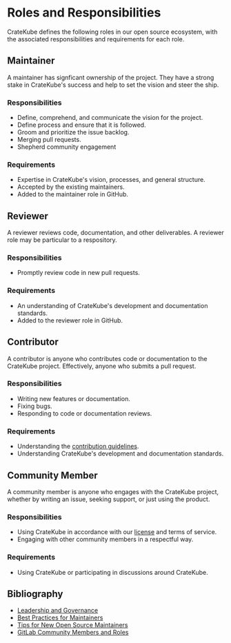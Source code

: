 # Roles and Responsibilities

CrateKube defines the following roles in our open source ecosystem, with the associated responsibilities and requirements for each role. 

## Maintainer

A maintainer has signficant ownership of the project. They have a strong stake in CrateKube's success and help to set the vision and steer the ship.

### Responsibilities

* Define, comprehend, and communicate the vision for the project. 
* Define process and ensure that it is followed. 
* Groom and prioritize the issue backlog. 
* Merging pull requests. 
* Shepherd community engagement

### Requirements

* Expertise in CrateKube's vision, processes, and general structure. 
* Accepted by the existing maintainers. 
* Added to the maintainer role in GitHub. 

## Reviewer

A reviewer reviews code, documentation, and other deliverables. A reviewer role may be particular to a respository. 

### Responsibilities

* Promptly review code in new pull requests. 

### Requirements

* An understanding of CrateKube's development and documentation standards. 
* Added to the reviewer role in GitHub. 

## Contributor

A contributor is anyone who contributes code or documentation to the CrateKube project. Effectively, anyone who submits a pull request. 

### Responsibilities

* Writing new features or documentation. 
* Fixing bugs. 
* Responding to code or documentation reviews. 

### Requirements

* Understanding the [contribution guidelines](../CONTRIBUTING.md). 
* Understanding CrateKube's development and documentation standards. 

## Community Member

A community member is anyone who engages with the CrateKube project, whether by writing an issue, seeking support, or just using the product. 

### Responsibilities

* Using CrateKube in accordance with our [license](../LICENSE) and terms of service. 
* Engaging with other community members in a respectful way. 

### Requirements

* Using CrateKube or participating in discussions around CrateKube. 

## Bibliography

* [Leadership and Governance](https://opensource.guide/leadership-and-governance/)
* [Best Practices for Maintainers](https://opensource.guide/best-practices/)
* [Tips for New Open Source Maintainers](https://lord.io/blog/2014/oss-tips/)
* [GitLab Community Members and Roles](https://docs.gitlab.com/ee/development/contributing/community_roles.html)